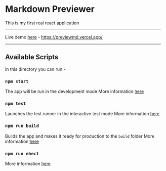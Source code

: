 # Markdown Previewer
This is my first real react application

--- 

Live demo [here](https://previewmd.vercel.app/) - https://previewmd.vercel.app/

---

## Available Scripts
In this directory you can run - 
### `npm start`
The app will be run in the development mode
More information [here](https://create-react-app.dev/docs/available-scripts#npm-start)
### `npm test`
Launches the test runner in the interactive test mode
More information [here](https://create-react-app.dev/docs/available-scripts#npm-test)
### `npm run build`
Builds the app and makes it ready for production to the `build` folder
More information [here](https://create-react-app.dev/docs/available-scripts#npm-run-build)
### `npm run ehect`
More information [here](https://create-react-app.dev/docs/available-scripts#npm-run-eject)